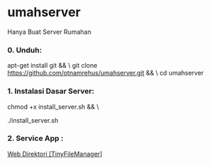 # umahserver
Hanya Buat Server Rumahan

### 0. Unduh:
apt-get install git && \\
git clone https://github.com/otnamrehus/umahserver.git && \\
cd umahserver

### 1. Instalasi Dasar Server:
chmod +x install_server.sh && \\

./install_server.sh


### 2. Service App :
[Web Direktori [TinyFileManager]](https://github.com/otnamrehus/umahserver/tree/main/apps/web-dir)
